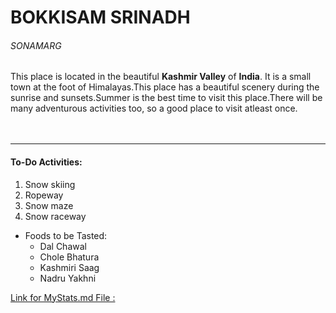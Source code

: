 

# BOKKISAM SRINADH
###### SONAMARG
This place is located in the beautiful __Kashmir Valley__ of **India**.
It is a small town at the foot of Himalayas.This place has a beautiful scenery during the sunrise and sunsets.Summer is the best time to visit this place.There will be many adventurous activities too, so a good place to visit atleast once.<br><br><br>

*******

#### To-Do Activities:
1. Snow skiing
2. Ropeway 
3. Snow maze
4. Snow raceway
* Foods to be Tasted:
     * Dal Chawal
     - Chole Bhatura
     * Kashmiri Saag
     - Nadru Yakhni<br>
     
[Link for MyStats.md File : ](***https://github.com/Srinadh1998-hub/my2-Bokkisam/blob/main/MyStats.md***) 
